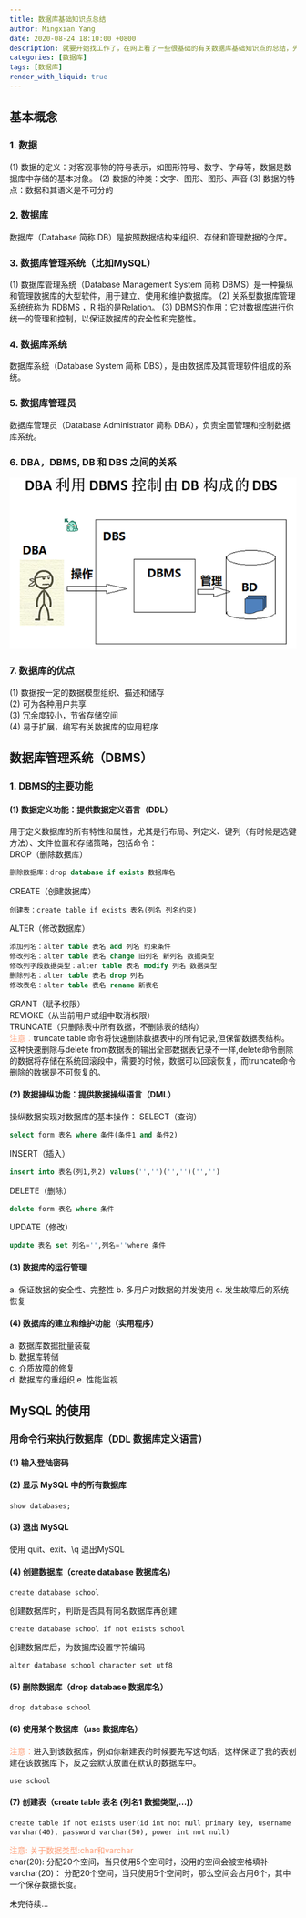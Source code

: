 ```yaml
---
title: 数据库基础知识点总结
author: Mingxian Yang
date: 2020-08-24 18:10:00 +0800
description: 就要开始找工作了，在网上看了一些很基础的有关数据库基础知识点的总结，先汇总到这里，有时间继续更新。
categories: [数据库]
tags: [数据库]
render_with_liquid: true
---
```


## 基本概念

### 1. 数据
(1) 数据的定义：对客观事物的符号表示，如图形符号、数字、字母等，数据是数据库中存储的基本对象。
(2) 数据的种类：文字、图形、图形、声音
(3) 数据的特点：数据和其语义是不可分的

### 2. 数据库
数据库（Database 简称 DB）是按照数据结构来组织、存储和管理数据的仓库。

### 3. 数据库管理系统（比如MySQL）
(1) 数据库管理系统（Database Management System 简称 DBMS）是一种操纵和管理数据库的大型软件，用于建立、使用和维护数据库。
(2) 关系型数据库管理系统统称为 RDBMS ，R 指的是Relation。
(3) DBMS的作用：它对数据库进行你统一的管理和控制，以保证数据库的安全性和完整性。

### 4. 数据库系统
数据库系统（Database System 简称 DBS），是由数据库及其管理软件组成的系统。

### 5. 数据库管理员
数据库管理员（Database Administrator 简称 DBA），负责全面管理和控制数据库系统。

### 6. DBA，DBMS, DB 和 DBS 之间的关系
![01](/assets/imgs/2020/01.png)

### 7. 数据库的优点
(1) 数据按一定的数据模型组织、描述和储存  
(2) 可为各种用户共享  
(3) 冗余度较小，节省存储空间   
(4) 易于扩展，编写有关数据库的应用程序  

## 数据库管理系统（DBMS）

### 1. DBMS的主要功能

#### (1) 数据定义功能：提供数据定义语言（DDL）  

用于定义数据库的所有特性和属性，尤其是行布局、列定义、键列（有时候是选键方法）、文件位置和存储策略，包括命令：  
DROP（删除数据库） 
```sql 
删除数据库：drop database if exists 数据库名
```
CREATE（创建数据库） 
```
创建表：create table if exists 表名(列名 列名约束)
```
ALTER（修改数据库）
```sql
添加列名：alter table 表名 add 列名 约束条件  
修改列名：alter table 表名 change 旧列名 新列名 数据类型  
修改列字段数据类型：alter table 表名 modify 列名 数据类型  
删除列名：alter table 表名 drop 列名  
修改表名：alter table 表名 rename 新表名
```
GRANT（赋予权限）  
REVIOKE（从当前用户或组中取消权限）  
TRUNCATE（只删除表中所有数据，不删除表的结构）  
<font color="LightSalmon"> 注意：</font>truncate table 命令将快速删除数据表中的所有记录,但保留数据表结构。这种快速删除与delete from数据表的输出全部数据表记录不一样,delete命令删除的数据将存储在系统回滚段中，需要的时候，数据可以回滚恢复，而truncate命令删除的数据是不可恢复的。

#### (2) 数据操纵功能：提供数据操纵语言（DML）

操纵数据实现对数据库的基本操作：
SELECT（查询）
```sql  
select form 表名 where 条件(条件1 and 条件2)
```
INSERT（插入）  
```sql  
insert into 表名(列1,列2) values('','')('','')('','')
```
DELETE（删除）
```sql  
delete form 表名 where 条件
```  
UPDATE（修改）
```sql  
update 表名 set 列名='',列名=''where 条件
```  

#### (3) 数据库的运行管理  
a. 保证数据的安全性、完整性
b.  多用户对数据的并发使用
c. 发生故障后的系统恢复

#### (4) 数据库的建立和维护功能（实用程序）
a. 数据库数据批量装载  
b. 数据库转储  
c. 介质故障的修复  
d. 数据库的重组织
e. 性能监视

## MySQL 的使用

### 用命令行来执行数据库（DDL 数据库定义语言）
#### (1) 输入登陆密码

#### (2) 显示 MySQL 中的所有数据库
    show databases;

#### (3) 退出 MySQL
使用 quit、exit、\\q 退出MySQL

#### (4) 创建数据库（create database 数据库名）
    create database school  

创建数据库时，判断是否具有同名数据库再创建  

    create database school if not exists school   
    
创建数据库后，为数据库设置字符编码  

    alter database school character set utf8   

#### (5) 删除数据库（drop database 数据库名）
    drop database school

#### (6) 使用某个数据库（use 数据库名）

<font color="LightSalmon"> 注意：</font>进入到该数据库，例如你新建表的时候要先写这句话，这样保证了我的表创建在该数据库下，反之会默认放置在默认的数据库中。

    use school  

#### (7) 创建表（create table 表名 (列名1 数据类型,...)）

    create table if not exists user(id int not null primary key, username varvhar(40), password varchar(50), power int not null)

<font color="LightSalmon"> 注意: 关于数据类型:char和varchar</font>  
char(20): 分配20个空间，当只使用5个空间时，没用的空间会被空格填补  
varchar(20)： 分配20个空间，当只使用5个空间时，那么空间会占用6个，其中一个保存数据长度。  

未完待续...
